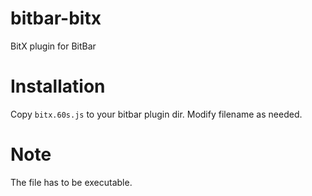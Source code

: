 # bitbar-bitx
BitX plugin for BitBar

# Installation
Copy `bitx.60s.js` to your bitbar plugin dir. Modify filename as needed.

# Note
The file has to be executable.
